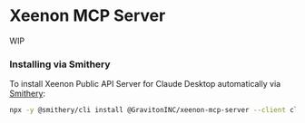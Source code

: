 # Xeenon MCP Server

WIP

### Installing via Smithery

To install Xeenon Public API Server for Claude Desktop automatically via [Smithery](https://smithery.ai/server/@GravitonINC/xeenon-mcp-server):

```bash
npx -y @smithery/cli install @GravitonINC/xeenon-mcp-server --client claude
```
